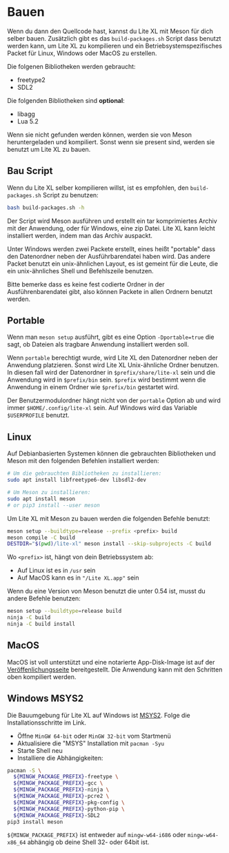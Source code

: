 # Bauen

Wenn du dann den Quellcode hast, kannst du Lite XL mit Meson für dich selber bauen.
Zusätzlich gibt es das `build-packages.sh` Script dass benutzt werden kann, um Lite XL zu kompilieren und
ein Betriebsystemspezifisches Packet für Linux, Windows oder MacOS zu erstellen.

Die folgenen Bibliotheken werden gebraucht:

- freetype2
- SDL2

Die folgenden Bibliotheken sind **optional**:

- libagg
- Lua 5.2

Wenn sie nicht gefunden werden können, werden sie von Meson heruntergeladen und kompiliert.
Sonst wenn sie present sind, werden sie benutzt um Lite XL zu bauen.

## Bau Script

Wenn du Lite XL selber kompilieren willst, 
ist es empfohlen, den `build-packages.sh` Script zu benutzen:

```bash
bash build-packages.sh -h
```

Der Script wird Meson ausführen und erstellt ein tar komprimiertes Archiv mit der Anwendung, oder
für Windows, eine zip Datei. Lite XL kann leicht installiert werden, indem man das Archiv auspackt.

Unter Windows werden zwei Packete erstellt, eines heißt "portable" dass den Datenordner neben der Ausführbarendatei haben wird.
Das andere Packet benutzt ein unix-ähnlichen Layout, es ist gemeint für die Leute, die ein unix-ähnliches Shell und Befehlszeile benutzen.

Bitte bemerke dass es keine fest codierte Ordner in der Ausführenbarendatei gibt, also können Packete in allen Ordnern benutzt werden.

## Portable

Wenn man `meson setup` ausführt, gibt es eine Option `-Dportable=true` die sagt, ob Dateien als tragbare Anwendung installiert werden soll.

Wenn `portable` berechtigt wurde, wird Lite XL den Datenordner neben der Anwendung platzieren.
Sonst wird Lite XL Unix-ähnliche Ordner benutzen.
In diesen fall wird der Datenordner in `$prefix/share/lite-xl` sein und die Anwendung wird in `$prefix/bin` sein.
`$prefix` wird bestimmt wenn die Anwendung in einem Ordner wie `$prefix/bin` gestartet wird.

Der Benutzermodulordner hängt nicht von der `portable` Option ab und wird immer `$HOME/.config/lite-xl` sein.
Auf Windows wird das Variable `$USERPROFILE` benutzt.

## Linux

Auf Debianbasierten Systemen können die gebrauchten Bibliotheken und Meson mit den folgenden Befehlen installiert werden:

```bash
# Um die gebrauchten Bibliotheken zu installieren:
sudo apt install libfreetype6-dev libsdl2-dev

# Um Meson zu installieren:
sudo apt install meson
# or pip3 install --user meson
```

Um Lite XL mit Meson zu bauen werden die folgenden Befehle benutzt:

```bash
meson setup --buildtype=release --prefix <prefix> build
meson compile -C build
DESTDIR="$(pwd)/lite-xl" meson install --skip-subprojects -C build
```

Wo `<prefix>` ist, hängt von dein Betriebssystem ab:
- Auf Linux ist es in `/usr` sein
- Auf MacOS kann es in `"/Lite XL.app"` sein

Wenn du eine Version von Meson benutzt die unter 0.54 ist, musst du andere Befehle benutzen:

```bash
meson setup --buildtype=release build
ninja -C build
ninja -C build install
```

## MacOS

MacOS ist voll unterstützt und eine notarierte App-Disk-Image ist auf der [Veröffenlichungsseite][1] bereitgestellt.
Die Anwendung kann mit den Schritten oben kompiliert werden.

## Windows MSYS2

Die Bauumgebung für Lite XL auf Windows ist [MSYS2][2].
Folge die Installationsschritte im Link.

- Öffne `MinGW 64-bit` oder `MinGW 32-bit` vom Startmenü
- Aktualisiere die "MSYS" Installation mit `pacman -Syu`
- Starte Shell neu
- Installiere die Abhängigkeiten:

```sh
pacman -S \
  ${MINGW_PACKAGE_PREFIX}-freetype \
  ${MINGW_PACKAGE_PREFIX}-gcc \
  ${MINGW_PACKAGE_PREFIX}-ninja \
  ${MINGW_PACKAGE_PREFIX}-pcre2 \
  ${MINGW_PACKAGE_PREFIX}-pkg-config \
  ${MINGW_PACKAGE_PREFIX}-python-pip \
  ${MINGW_PACKAGE_PREFIX}-SDL2
pip3 install meson
```

`${MINGW_PACKAGE_PREFIX}` ist entweder auf `mingw-w64-i686` oder `mingw-w64-x86_64`
abhängig ob deine Shell 32- oder 64bit ist.

[1]: https://github.com/lite-xl/lite-xl/releases/latest/
[2]: https://www.msys2.org/

